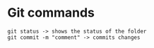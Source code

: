 # Git commands

```
git status -> shows the status of the folder
git commit -m "comment" -> commits changes

```
